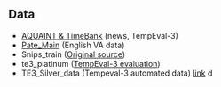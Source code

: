 ## Data

* [AQUAINT & TimeBank](http://timeml.org/timebank/timebank.html) (news, TempEval-3) 
* [Pate_Main](https://www.aclweb.org/anthology/2020.lrec-1.66.pdf) (English VA data)
* Snips_train ([Original source](https://github.com/snipsco/nlu-benchmark/tree/master/2017-06-custom-intent-engines/BookRestaurant))
* te3_platinum ([TempEval-3 evaluation](https://www.aclweb.org/anthology/S13-2001.pdf))
* TE3_Silver_data (Tempeval-3 automated data) [link](https://www.cs.york.ac.uk/semeval-2013/task1/index.php%3Fid=data.html) d

